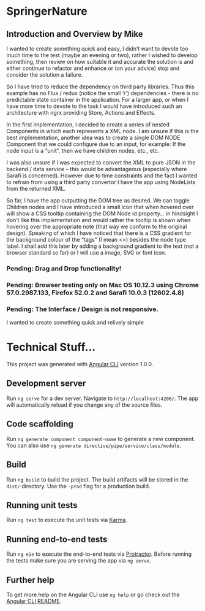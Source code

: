 # SpringerNature

## Introduction and Overview by Mike

I wanted to create something quick and easy, I didn’t want to devote too much time to the test (maybe an evening or two), rather I wished to develop something, then review on how suitable it and accurate the solution is and either continue to refactor and enhance or (on your advice) stop and consider the solution a failure.

So I have tried to reduce the dependency on third party libraries. Thus this example has no Flux / redux (notice the small ‘r’) dependencies - there is no predictable state container in the application. For a larger app, or when I have more time to devote to the task I would have introduced such an architecture with ngrx providing Store, Actions and Effects.

In the first implementation, I decided to create a series of nested Components in which each represents a XML node. I am unsure if this is the best implementation, another idea was to create a single DOM NODE Component that we could configure due to an input, for example: If the node input is a “unit”, then we have children nodes, etc., etc.

I was also unsure if I was expected to convert the XML to pure JSON in the backend / data service – this would be advantageous (especially where Sarafi is concerned). However due to time constraints and the fact I wanted to refrain from using a third party convertor I have the app using NodeLists from the returned XML.

So far, I have the app outputting the DOM tree as desired. We can toggle Children nodes and I have introduced a small icon that when hovered over will show a CSS tooltip containing the DOM Node id property… in hindsight I don’t like this implementation and would rather the tooltip is shown when hovering over the appropriate note (that way we conform to the original design). Speaking of which I have noticed that there is a CSS gradient for the background colour of the “tags” (I mean <>) besides the node type label. I shall add this later by adding a background gradient to the text (not a browser standard so far) or I will use a image, SVG or font icon.

### Pending: Drag and Drop functionality!
### Pending: Browser testing only on Mac OS 10.12.3 using Chrome 57.0.2987.133, Firefox 52.0.2  and Sarafi 10.0.3 (12602.4.8)
### Pending: The Interface / Design is not responsive.


I wanted to create something quick and relively simple

# Technical Stuff...

This project was generated with [Angular CLI](https://github.com/angular/angular-cli) version 1.0.0.

## Development server

Run `ng serve` for a dev server. Navigate to `http://localhost:4200/`. The app will automatically reload if you change any of the source files.

## Code scaffolding

Run `ng generate component component-name` to generate a new component. You can also use `ng generate directive/pipe/service/class/module`.

## Build

Run `ng build` to build the project. The build artifacts will be stored in the `dist/` directory. Use the `-prod` flag for a production build.

## Running unit tests

Run `ng test` to execute the unit tests via [Karma](https://karma-runner.github.io).

## Running end-to-end tests

Run `ng e2e` to execute the end-to-end tests via [Protractor](http://www.protractortest.org/).
Before running the tests make sure you are serving the app via `ng serve`.

## Further help

To get more help on the Angular CLI use `ng help` or go check out the [Angular CLI README](https://github.com/angular/angular-cli/blob/master/README.md).
